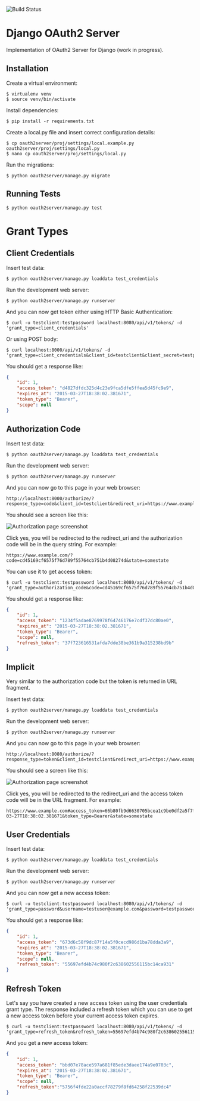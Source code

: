 ![Build Status](https://travis-ci.org/RichardKnop/django-oauth2-server.svg?branch=master)

Django OAuth2 Server
====================

Implementation of OAuth2 Server for Django (work in progress).

Installation
------------

Create a virtual environment:

```
$ virtualenv venv
$ source venv/bin/activate
```

Install dependencies:

```
$ pip install -r requirements.txt
```

Create a local.py file and insert correct configuration details:

```
$ cp oauth2server/proj/settings/local.example.py oauth2server/proj/settings/local.py
$ nano cp oauth2server/proj/settings/local.py
```

Run the migrations:

```
$ python oauth2server/manage.py migrate
```

Running Tests
-------------

```
$ python oauth2server/manage.py test
```

Grant Types
===========

Client Credentials
------------------

Insert test data:

```
$ python oauth2server/manage.py loaddata test_credentials
```

Run the development web server:

```
$ python oauth2server/manage.py runserver
```

And you can now get token either using HTTP Basic Authentication:

```
$ curl -u testclient:testpassword localhost:8080/api/v1/tokens/ -d 'grant_type=client_credentials'
```

Or using POST body:

```
$ curl localhost:8000/api/v1/tokens/ -d 'grant_type=client_credentials&client_id=testclient&client_secret=testpassword'
```

You should get a response like:

```json
{
    "id": 1,
    "access_token": "d4827dfdc325d4c23e9fca5dfe5ffea5d45fc9e9",
    "expires_at": "2015-03-27T18:38:02.381671",
    "token_type": "Bearer",
    "scope": null
}
```

Authorization Code
------------------

Insert test data:

```
$ python oauth2server/manage.py loaddata test_credentials
```

Run the development web server:

```
$ python oauth2server/manage.py runserver
```

And you can now go to this page in your web browser:

```
http://localhost:8000/authorize/?response_type=code&client_id=testclient&redirect_uri=https://www.example.com&state=somestate
```

You should see a screen like this:

![Authorization page screenshot](https://github.com/RichardKnop/django-oauth2-server/blob/master/assets/authorize_screenshot.png)

Click yes, you will be redirected to the redirect_uri and the authorization code will be in the query string. For example:

```
https://www.example.com/?code=cd45169cf6575f76d789f55764cb751b4d08274d&state=somestate
```

You can use it to get access token:

```
$ curl -u testclient:testpassword localhost:8080/api/v1/tokens/ -d 'grant_type=authorization_code&code=cd45169cf6575f76d789f55764cb751b4d08274d'
```

You should get a response like:

```json
{
    "id": 1,
    "access_token": "1234f5adae8769978f64746176e7cdf37dc80ae0",
    "expires_at": "2015-03-27T18:38:02.381671",
    "token_type": "Bearer",
    "scope": null,
    "refresh_token": "37f723616531afda7dde38be361b9a315238bd9b"
}
```

Implicit
--------

Very similar to the authorization code but the token is returned in URL fragment.

Insert test data:

```
$ python oauth2server/manage.py loaddata test_credentials
```

Run the development web server:

```
$ python oauth2server/manage.py runserver
```

And you can now go to this page in your web browser:

```
http://localhost:8080/authorize/?response_type=token&client_id=testclient&redirect_uri=https://www.example.com&state=somestate
```

You should see a screen like this:

![Authorization page screenshot](https://github.com/RichardKnop/django-oauth2-server/blob/master/assets/authorize_screenshot.png)

Click yes, you will be redirected to the redirect_uri and the access token code will be in the URL fragment. For example:

```
https://www.example.com#access_token=66b80fb9d6630705bcea1c9be0df2a5f7f7a52bf&expires_at=2015-03-27T18:38:02.381671&token_type=Bearer&state=somestate
```

User Credentials
----------------

Insert test data:

```
$ python oauth2server/manage.py loaddata test_credentials
```

Run the development web server:

```
$ python oauth2server/manage.py runserver
```

And you can now get a new access token:

```
$ curl -u testclient:testpassword localhost:8080/api/v1/tokens/ -d 'grant_type=password&username=testuser@example.com&password=testpassword'
```

You should get a response like:

```json
{
    "id": 1,
    "access_token": "673d6c58f9dc87f14a5f0cecd986d1ba78dda3a9",
    "expires_at": "2015-03-27T18:38:02.381671",
    "token_type": "Bearer",
    "scope": null,
    "refresh_token": "55697efd4b74c980f2c638602556115bc14ca931"
}
```

Refresh Token
-------------

Let's say you have created a new access token using the user credentials grant type. The response included a refresh token which you can use to get a new access token before your current access token expires.

```
$ curl -u testclient:testpassword localhost:8080/api/v1/tokens/ -d 'grant_type=refresh_token&refresh_token=55697efd4b74c980f2c638602556115bc14ca931'
```

And you get a new access token:

```json
{
    "id": 1,
    "access_token": "bbd07e78ace597a681f85ede3daee174a9e0703c",
    "expires_at": "2015-03-27T18:38:02.381671",
    "token_type": "Bearer",
    "scope": null,
    "refresh_token":"5756f4fde22a0accf78279f8fd64258f22539dc4"
}
```
